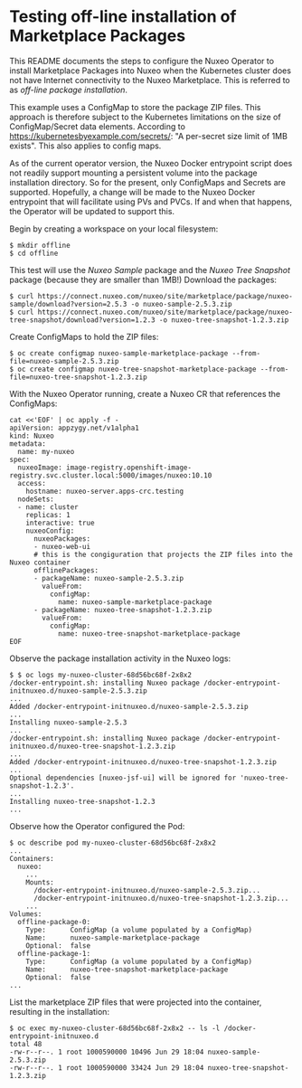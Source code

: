 # Testing off-line installation of Marketplace Packages

This README documents the steps to configure the Nuxeo Operator to install Marketplace Packages into Nuxeo when the Kubernetes cluster does not have Internet connectivity to the Nuxeo Marketplace. This is referred to as *off-line package installation*.

This example uses a ConfigMap to store the package ZIP files. This approach is therefore subject to the Kubernetes limitations on the size of ConfigMap/Secret data elements. According to https://kubernetesbyexample.com/secrets/: "A per-secret size limit of 1MB exists". This also applies to config maps.

As of the current operator version, the Nuxeo Docker entrypoint script does not readily support mounting a persistent volume into the package installation directory. So for the present, only ConfigMaps and Secrets are supported. Hopefully, a change will be made to the Nuxeo Docker entrypoint that will facilitate using PVs and PVCs. If and when that happens, the Operator will be updated to support this.

Begin by creating a workspace on your local filesystem:

```shell
$ mkdir offline
$ cd offline
```

This test will use the *Nuxeo Sample* package and the *Nuxeo Tree Snapshot* package (because they are smaller than 1MB!) Download the packages: 

```shell
$ curl https://connect.nuxeo.com/nuxeo/site/marketplace/package/nuxeo-sample/download?version=2.5.3 -o nuxeo-sample-2.5.3.zip
$ curl https://connect.nuxeo.com/nuxeo/site/marketplace/package/nuxeo-tree-snapshot/download?version=1.2.3 -o nuxeo-tree-snapshot-1.2.3.zip
```

Create ConfigMaps to hold the ZIP files:

```shell
$ oc create configmap nuxeo-sample-marketplace-package --from-file=nuxeo-sample-2.5.3.zip
$ oc create configmap nuxeo-tree-snapshot-marketplace-package --from-file=nuxeo-tree-snapshot-1.2.3.zip
```

With the Nuxeo Operator running, create a Nuxeo CR that references the ConfigMaps:

```shell
cat <<'EOF' | oc apply -f -
apiVersion: appzygy.net/v1alpha1
kind: Nuxeo
metadata:
  name: my-nuxeo
spec:
  nuxeoImage: image-registry.openshift-image-registry.svc.cluster.local:5000/images/nuxeo:10.10
  access:
    hostname: nuxeo-server.apps-crc.testing
  nodeSets:
  - name: cluster
    replicas: 1
    interactive: true
    nuxeoConfig:
      nuxeoPackages:
      - nuxeo-web-ui
      # this is the congiguration that projects the ZIP files into the Nuxeo container
      offlinePackages:
      - packageName: nuxeo-sample-2.5.3.zip
        valueFrom:
          configMap:
            name: nuxeo-sample-marketplace-package
      - packageName: nuxeo-tree-snapshot-1.2.3.zip
        valueFrom:
          configMap:
            name: nuxeo-tree-snapshot-marketplace-package
EOF
```

Observe the package installation activity in the Nuxeo logs:
```shell
$ $ oc logs my-nuxeo-cluster-68d56bc68f-2x8x2
/docker-entrypoint.sh: installing Nuxeo package /docker-entrypoint-initnuxeo.d/nuxeo-sample-2.5.3.zip
...
Added /docker-entrypoint-initnuxeo.d/nuxeo-sample-2.5.3.zip
...
Installing nuxeo-sample-2.5.3
...
/docker-entrypoint.sh: installing Nuxeo package /docker-entrypoint-initnuxeo.d/nuxeo-tree-snapshot-1.2.3.zip
...
Added /docker-entrypoint-initnuxeo.d/nuxeo-tree-snapshot-1.2.3.zip
...
Optional dependencies [nuxeo-jsf-ui] will be ignored for 'nuxeo-tree-snapshot-1.2.3'.
...
Installing nuxeo-tree-snapshot-1.2.3
...
```

Observe how the Operator configured the Pod:
```shell
$ oc describe pod my-nuxeo-cluster-68d56bc68f-2x8x2
...
Containers:
  nuxeo:
    ...
    Mounts:
      /docker-entrypoint-initnuxeo.d/nuxeo-sample-2.5.3.zip...
      /docker-entrypoint-initnuxeo.d/nuxeo-tree-snapshot-1.2.3.zip...
    ...
Volumes:
  offline-package-0:
    Type:      ConfigMap (a volume populated by a ConfigMap)
    Name:      nuxeo-sample-marketplace-package
    Optional:  false
  offline-package-1:
    Type:      ConfigMap (a volume populated by a ConfigMap)
    Name:      nuxeo-tree-snapshot-marketplace-package
    Optional:  false
...
```

List the marketplace ZIP files that were projected into the container, resulting in the installation:
```shell
$ oc exec my-nuxeo-cluster-68d56bc68f-2x8x2 -- ls -l /docker-entrypoint-initnuxeo.d
total 48
-rw-r--r--. 1 root 1000590000 10496 Jun 29 18:04 nuxeo-sample-2.5.3.zip
-rw-r--r--. 1 root 1000590000 33424 Jun 29 18:04 nuxeo-tree-snapshot-1.2.3.zip
```
